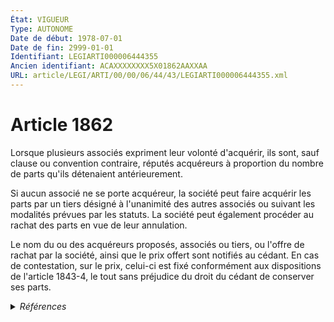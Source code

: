 ```yaml
---
État: VIGUEUR
Type: AUTONOME
Date de début: 1978-07-01
Date de fin: 2999-01-01
Identifiant: LEGIARTI000006444355
Ancien identifiant: ACAXXXXXXXX5X01862AAXXAA
URL: article/LEGI/ARTI/00/00/06/44/43/LEGIARTI000006444355.xml
---
```


<h1>Article 1862</h1>

Lorsque plusieurs associés expriment leur volonté d'acquérir, ils sont, sauf
clause ou convention contraire, réputés acquéreurs à proportion du nombre de
parts qu'ils détenaient antérieurement.<br />

Si aucun associé ne se porte acquéreur, la société peut faire acquérir les parts
par un tiers désigné à l'unanimité des autres associés ou suivant les modalités
prévues par les statuts. La société peut également procéder au rachat des parts
en vue de leur annulation.<br />

Le nom du ou des acquéreurs proposés, associés ou tiers, ou l'offre de rachat
par la société, ainsi que le prix offert sont notifiés au cédant. En cas de
contestation, sur le prix, celui-ci est fixé conformément aux dispositions de
l'article 1843-4, le tout sans préjudice du droit du cédant de conserver ses
parts.


<details>
  <summary><em>Références</em></summary>

  <h2>Articles faisant référence à l'article</h2>
  
  <ul>
    <li>
      <a href="https://legal.tricoteuses.fr//redirection/LEGIARTI000038790979?vers=git&vers=legifrance">Code civil - article 1843-4 AUTONOME VIGUEUR, en vigueur depuis le 2020-01-01</a> CITATION cible
    </li>
    <li>
      <a href="https://legal.tricoteuses.fr//redirection/LEGIARTI000029329732?vers=git&vers=legifrance">Code civil - article 1843-4 AUTONOME MODIFIE, en vigueur du 2014-08-03 au 2020-01-01</a> CITATION cible
    </li>
    <li>
      <a href="https://legal.tricoteuses.fr//redirection/LEGIARTI000006444403?vers=git&vers=legifrance">Code civil - article 1868 AUTONOME VIGUEUR, en vigueur depuis le 1978-07-01</a> CITATION source
    </li>
    <li>
      <a href="https://legal.tricoteuses.fr//redirection/LEGIARTI000006569492?vers=git&vers=legifrance">Décret n°78-704 du 3 juillet 1978 relatif à l'application de la loi n° 78-9 du 4 janvier 1978 modifiant le titre IX du livre III du code civil - article 50 AUTONOME VIGUEUR, en vigueur depuis le 1978-07-07</a> CITATION source
    </li>
    <li>
      <a href="https://legal.tricoteuses.fr//redirection/LEGIARTI000006444154?vers=git&vers=legifrance">Code civil - article 1843-4 AUTONOME MODIFIE, en vigueur du 1978-07-01 au 2014-08-03</a> CITATION cible
    </li>
    <li>
      <a href="https://legal.tricoteuses.fr//redirection/LEGIARTI000006444364?vers=git&vers=legifrance">Code civil - article 1864 AUTONOME VIGUEUR, en vigueur depuis le 1978-07-01</a> TXT_ASSOCIE cible
    </li>
  </ul>
  
  <h2>Textes faisant référence à l'article</h2>
  
  <ul>
    <li>
      <a href="https://legal.tricoteuses.fr//redirection/JORFTEXT000000886567?vers=git&vers=legifrance">Loi n°78-9 du 4 janvier 1978 MODIFIANT LE TITRE IX DU LIVRE III DU CODE CIVIL</a> CREATION cible
    </li>
  </ul>
  
  <h2>Références faites par l'article</h2>
  
  <ul>
    <li>
      1978-01-04 CREATION source <a href="https://legal.tricoteuses.fr//redirection/JORFTEXT000000886567?vers=git&vers=legifrance">Loi n°78-9 du 4 janvier 1978 MODIFIANT LE TITRE IX DU LIVRE III DU CODE CIVIL</a>
    </li>
    <li>
      1978-07-03 CITATION cible <a href="https://legal.tricoteuses.fr//redirection/LEGIARTI000006569492?vers=git&vers=legifrance">Décret n°78-704 du 3 juillet 1978 relatif à l'application de la loi n° 78-9 du 4 janvier 1978 modifiant le titre IX du livre III du code civil - article 50 AUTONOME VIGUEUR, en vigueur depuis le 1978-07-07</a>
    </li>
    <li>
      2999-01-01 CITATION source <a href="https://legal.tricoteuses.fr//redirection/LEGIARTI000006444154?vers=git&vers=legifrance">Code civil - article 1843-4 AUTONOME MODIFIE, en vigueur du 1978-07-01 au 2014-08-03</a>
    </li>
    <li>
      2999-01-01 TXT_ASSOCIE source <a href="https://legal.tricoteuses.fr//redirection/LEGIARTI000006444364?vers=git&vers=legifrance">Code civil - article 1864 AUTONOME VIGUEUR, en vigueur depuis le 1978-07-01</a>
    </li>
    <li>
      2999-01-01 CITATION cible <a href="https://legal.tricoteuses.fr//redirection/LEGIARTI000006444403?vers=git&vers=legifrance">Code civil - article 1868 AUTONOME VIGUEUR, en vigueur depuis le 1978-07-01</a>
    </li>
  </ul>
</details>
